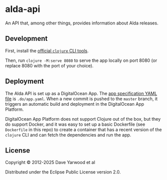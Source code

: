 # alda-api

An API that, among other things, provides information about Alda releases.

## Development

First, install the [official `clojure` CLI tools][clojure-cli].

Then, run `clojure -M:serve 8080` to serve the app locally on port 8080 (or
replace 8080 with the port of your choice).

## Deployment

The Alda API is set up as a DigitalOcean App. The [app specification YAML
file][do-app-spec-yaml] is `.do/app.yaml`. When a new commit is pushed to the
`master` branch, it triggers an automatic build and deployment in the
DigitalOcean App Platform.

DigitalOcean App Platform does not support Clojure out of the box, but they do
support Docker, and it was easy to set up a basic Dockerfile (see `Dockerfile`
in this repo) to create a container that has a recent version of the `clojure`
CLI and can fetch the dependencies and run the app.

## License

Copyright © 2012-2025 Dave Yarwood et al

Distributed under the Eclipse Public License version 2.0.

[clojure-cli]: https://clojure.org/guides/deps_and_cli
[do-app-spec-yaml]: https://www.digitalocean.com/docs/app-platform/references/app-specification-reference/
